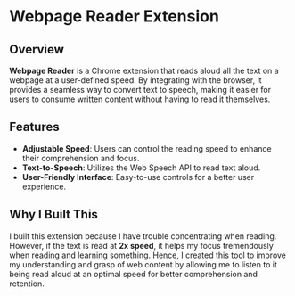 # Webpage Reader Extension

## Overview

**Webpage Reader** is a Chrome extension that reads aloud all the text on a webpage at a user-defined speed. By integrating with the browser, it provides a seamless way to convert text to speech, making it easier for users to consume written content without having to read it themselves.

## Features

- **Adjustable Speed**: Users can control the reading speed to enhance their comprehension and focus.
- **Text-to-Speech**: Utilizes the Web Speech API to read text aloud.
- **User-Friendly Interface**: Easy-to-use controls for a better user experience.

## Why I Built This

I built this extension because I have trouble concentrating when reading. However, if the text is read at **2x speed**, it helps my focus tremendously when reading and learning something. Hence, I created this tool to improve my understanding and grasp of web content by allowing me to listen to it being read aloud at an optimal speed for better comprehension and retention.
